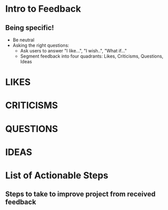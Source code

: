 # Intro to Feedback
  ## Being specific!
- Be neutral
- Asking the right questions:
  - Ask users to answer "I like...", "I wish..", "What if..."
  - Segment feedback into four quadrants: Likes, Criticisms, Questions, Ideas

# LIKES

# CRITICISMS

# QUESTIONS

# IDEAS

# List of Actionable Steps
  ## Steps to take to improve project from received feedback
  
